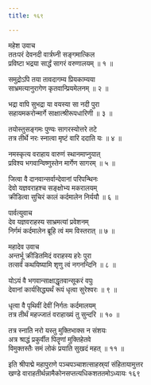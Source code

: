 ```yaml
---
title: १६९

---
```

महेश उवाच  
ततःपरं देवनदी वार्त्रघ्नी सङ्गमात्किल  
प्रविष्टा भद्रया सार्द्धं सागरं वरुणालयम् ॥ १ ॥


समुद्रोऽपि तया तावदागम्य प्रियकाम्यया  
साभ्रमत्यानुरागेण कृतवान्प्रियमेलनम् ॥ २ ॥


भद्रा वापि सुभद्रा या वयस्या सा नदी पुरा  
सहायमकरोन्मार्गे साक्षात्श्रीरूपधारिणी ॥ ३ ॥


तयोस्तुसङ्गमः पुण्यः सागरस्योत्तरे तटे  
तत्र तीर्थे नरः स्नात्वा मृष्टं वारि ददाति यः ॥ ४ ॥


नमस्कृत्य वराहाय वारुणं स्थानमाप्नुयात्  
प्रविश्य भगवान्विष्णुस्तेन मार्गेण सागरम् ॥ ५ ॥


जित्वा वै दानवान्सर्वान्देवानां परिपन्थिनः  
देवो यज्ञवराहश्च सङ्क्षोभ्य मकरालयम्  
क्रीडित्वा सुचिरं कालं कर्दमालेन निर्ययौ ॥ ६ ॥


पार्वत्युवाच  
देव यज्ञवराहस्य साभ्रमत्यां प्रवेशनम्  
निर्गमं कर्दमालेन ब्रूहि त्वं मम विस्तरात् ॥ ७ ॥


महादेव उवाच  
अन्तर्भू क्रीडितमिदं वराहस्य हरेः पुरा  
तत्सर्वं कथयिष्यामि शृणु त्वं नगनन्दिनि ॥ ८ ॥


योऽयं वै भगवान्साक्षाद्धृतवान्सूकरं वपुः  
देवानां कार्यसिद्ध्यर्थं रूपं धृत्वा सुरेश्वरः ॥ ९ ॥


धृत्वा वै पृथिवीं देवीं निर्गतः कर्दमालयम्  
तत्र तीर्थं महज्जातं वराहाख्यं तु सुन्दरि ॥ १० ॥


तत्र स्नाति नरो यस्तु मुक्तिभाक्स न संशयः  
अत्र श्राद्धं प्रकुर्वीत पितॄणां मुक्तिहेतवे  
विमुक्तस्तैः समं लोकं प्रयाति सुखदं महत् ॥ ११ ॥


इति श्रीपाद्मे महापुराणे पञ्चपञ्चाशत्साहस्र्यां संहितायामुत्तर  
खण्डे वाराहतीर्थन्नामैकोनसप्तत्यधिकशततमोऽध्यायः १६९